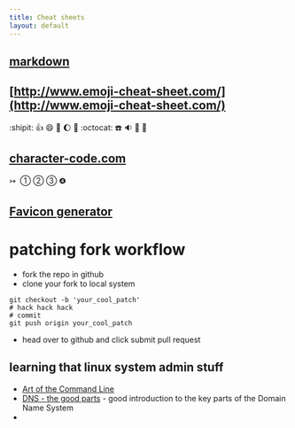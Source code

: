 ```yaml
---
title: Cheat sheets
layout: default
---
```


## [markdown](/topics/markdown.html)

## [http://www.emoji-cheat-sheet.com/](http://www.emoji-cheat-sheet.com/)
:shipit: :thumbsup: :smile: :poop: :moon: :volcano: :octocat: :phone: :sound: :dvd: :ghost:
## [character-code.com](http://character-code.com/)  
&#8611;  &#131; &#10112; &#10113; &#10114; &#10105;

## [Favicon generator](http://favicon-generator.org/editor/) 

# patching fork workflow

* fork the repo in github
* clone your fork to local system

```
git checkout -b 'your_cool_patch'
# hack hack hack
# commit
git push origin your_cool_patch
```

* head over to github and click submit pull request

## learning that linux system admin stuff

* [Art of the Command Line](https://github.com/jlevy/the-art-of-command-line)
* [DNS - the good parts](https://www.petekeen.net/dns-the-good-parts) - good introduction to the key parts of the Domain Name System
*
